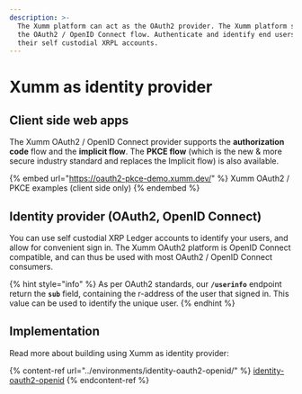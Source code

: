 ```yaml
---
description: >-
  The Xumm platform can act as the OAuth2 provider. The Xumm platform supports
  the OAuth2 / OpenID Connect flow. Authenticate and identify end users using
  their self custodial XRPL accounts.
---
```


# Xumm as identity provider

## Client side web apps

The Xumm OAuth2 / OpenID Connect provider supports the **authorization code** flow and the **implicit flow**. The **PKCE flow** (which is the new & more secure industry standard and replaces the Implicit flow) is also available.&#x20;

{% embed url="https://oauth2-pkce-demo.xumm.dev/" %}
Xumm OAuth2 / PKCE examples (client side only)
{% endembed %}

## Identity provider (OAuth2, OpenID Connect)

You can use self custodial XRP Ledger accounts to identify your users, and allow for convenient sign in. The Xumm OAuth2 platform is OpenID Connect compatible, and can thus be used with most OAuth2 / OpenID Connect consumers.

{% hint style="info" %}
As per OAuth2 standards, our **`/userinfo`** endpoint return the **`sub`** field, containing the r-address of the user that signed in. This value can be used to identify the unique user.
{% endhint %}

## Implementation

Read more about building using Xumm as identity provider:

{% content-ref url="../environments/identity-oauth2-openid/" %}
[identity-oauth2-openid](../environments/identity-oauth2-openid/)
{% endcontent-ref %}
